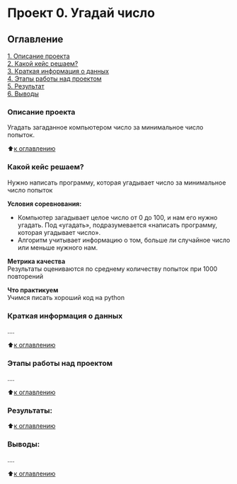 # Проект 0. Угадай число

## Оглавление  
[1. Описание проекта](https://github.com/Lily-8991/Data_Science1017_0411/tree/main/project_0/README.md#Описание-проекта)  
[2. Какой кейс решаем?](https://github.com/Lily-8991/Data_Science1017_0411/tree/main/project_0/README.md#Какой-кейс-решаем)  
[3. Краткая информация о данных](https://github.com/Lily-8991/Data_Science1017_0411/tree/main/project_0/README.md#Краткая-информация-о-данных)  
[4. Этапы работы над проектом](https://github.com/Lily-8991/Data_Science1017_0411/tree/main/project_0/README.md#Этапы-работы-над-проектом)  
[5. Результат](https://github.com/Lily-8991/Data_Science1017_0411/tree/main/project_0/README.md#Результат)    
[6. Выводы](https://github.com/Lily-8991/Data_Science1017_0411/tree/main/project_0/README.md#Выводы) 

### Описание проекта    
Угадать загаданное компьютером число за минимальное число попыток.

:arrow_up:[к оглавлению](https://github.com/Lily-8991/Data_Science1017_0411/tree/main/project_0/README.md#Оглавление)


### Какой кейс решаем?    
Нужно написать программу, которая угадывает число за минимальное число попыток

**Условия соревнования:**  
- Компьютер загадывает целое число от 0 до 100, и нам его нужно угадать. Под «угадать», подразумевается «написать программу, которая угадывает число».
- Алгоритм учитывает информацию о том, больше ли случайное число или меньше нужного нам.

**Метрика качества**     
Результаты оцениваются по среднему количеству попыток при 1000 повторений

**Что практикуем**     
Учимся писать хороший код на python


### Краткая информация о данных
....
  
:arrow_up:[к оглавлению](https://github.com/Lily-8991/Data_Science1017_0411/tree/main/project_0/README.md#Оглавление)


### Этапы работы над проектом  
....

:arrow_up:[к оглавлению](https://github.com/Lily-8991/Data_Science1017_0411/tree/main/project_0/README.md#Оглавление)


### Результаты:  


:arrow_up:[к оглавлению](https://github.com/Lily-8991/Data_Science1017_0411/tree/main/project_0/README.md#Оглавление)


### Выводы:  
....

:arrow_up:[к оглавлению](https://github.com/Lily-8991/Data_Science1017_0411/tree/main/project_0/README.md#Оглавление)
